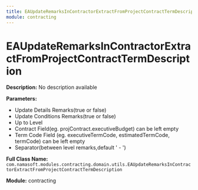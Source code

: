```yaml
---
title: EAUpdateRemarksInContractorExtractFromProjectContractTermDescription
module: contracting
---
```


# EAUpdateRemarksInContractorExtractFromProjectContractTermDescription

**Description:** No description available

**Parameters:**
- Update Details Remarks(true or false)
- Update Conditions Remarks(true or false)
- Up to Level
- Contract Field(eg. projContract.executiveBudget) can be left empty
- Term Code Field (eg. executiveTermCode, estimatedTermCode, termCode) can be left empty
- Separator(between level remarks,default ' - ')

**Full Class Name:** `com.namasoft.modules.contracting.domain.utils.EAUpdateRemarksInContractorExtractFromProjectContractTermDescription`

**Module:** contracting

